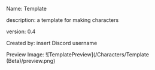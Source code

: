Name: Template

description: a template for making characters

version: 0.4

Created by: insert Discord username 

Preview Image:
![TemplatePreview](/Characters/Template (Beta)/preview.png)

